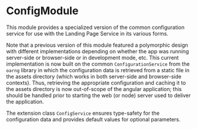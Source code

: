 # ConfigModule

This module provides a specialized version of the common configuration
service for use with the Landing Page Service in its various forms.

Note that a previous version of this module featured a polymorphic
design with different implementations depending on whether the app was
running server-side or browser-side or in development mode, etc.  This
current implementation is now built on the common
`ConfigurationService` from the `oarng` library in which the
configuration data is retrieved from a static file in the assets
directory (which works in both server-side and browser-side
contexts).  Thus, retrieving the appropriate configuration and caching
it to the assets directory is now out-of-scope of the angular
application; this should be handled prior to starting the web (or
node) server used to deliver the application.

The extension class `ConfigService` ensures type-safety for the
configuration data and provides default values for optional parameters.
